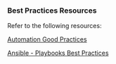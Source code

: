 
### Best Practices Resources

Refer to the following resources: 

[Automation Good Practices](https://redhat-cop.github.io/automation-good-practices/)

[Ansible - Playbooks Best Practices](https://docs.ansible.com/ansible/2.8/user_guide/playbooks_best_practices.html)